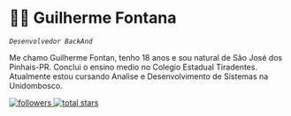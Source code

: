 # 👨‍💻 Guilherme Fontana

*`Desenvolvedor BackAnd`*

Me chamo Guilherme Fontan, tenho 18 anos e sou natural de São José dos Pinhais-PR.
Conclui o ensino medio no Colegio Estadual Tiradentes. Atualmente estou cursando 
Analise e Desenvolvimento de Sistemas na Unidombosco.

<p align="left">
      <a href="https://github.com/GuilhermeFontana?tab=followers">
         <img alt="followers" title="Follow me on Github" 
         src="https://custom-icon-badges.demolab.com/github/followers/GuilhermeFontana?color=236ad3&labelColor=1155ba&style=for-the-badge&logo=person-add&label=Follow&logoColor=white"/>
         </a>
      <a href="https://github.com/ForrestKnight?tab=repositories&sort=stargazers">
         <img alt="total stars" title="Total stars on GitHub" src="https://custom-icon-badges.demolab.com/github/stars/ForrestKnight?color=55960c&style=for-the-badge&labelColor=488207&logo=star"/></a>
   </p>
